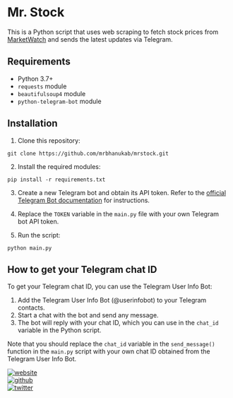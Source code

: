 # Mr. Stock

This is a Python script that uses web scraping to fetch stock prices from [MarketWatch](https://www.marketwatch.com/) and sends the latest updates via Telegram.

## Requirements

- Python 3.7+
- `requests` module
- `beautifulsoup4` module
- `python-telegram-bot` module

## Installation

1. Clone this repository:

```
git clone https://github.com/mrbhanukab/mrstock.git
```

2. Install the required modules:

```
pip install -r requirements.txt
```

3. Create a new Telegram bot and obtain its API token. Refer to the [official Telegram Bot documentation](https://core.telegram.org/bots) for instructions.

4. Replace the `TOKEN` variable in the `main.py` file with your own Telegram bot API token.

5. Run the script:

```
python main.py
```

## How to get your Telegram chat ID

To get your Telegram chat ID, you can use the Telegram User Info Bot:

1. Add the Telegram User Info Bot (@userinfobot) to your Telegram contacts.
2. Start a chat with the bot and send any message.
3. The bot will reply with your chat ID, which you can use in the `chat_id` variable in the Python script.

Note that you should replace the `chat_id` variable in the `send_message()` function in the `main.py` script with your own chat ID obtained from the Telegram User Info Bot.


[![website](https://img.shields.io/badge/Github%20Page-mrbhanukab.github.io-lightgrey?style=for-the-badge&logo=GitHubr&logoColor=white)](https://mrbhanukab.github.io/)
<br>[![github](https://img.shields.io/badge/Github-mrbhanukab-%23333?style=for-the-badge&logo=GitHub&logoColor=white)](https://github.com/mrbhanukab)<br>
[![twitter](https://img.shields.io/badge/Twitter-mrbhanuka-%2300acee?style=for-the-badge&logo=Twitter&logoColor=white)](https://twitter.com/mrbhanuka)
